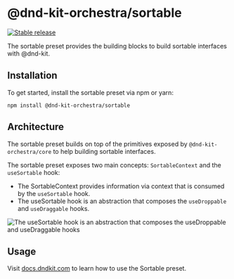 # @dnd-kit-orchestra/sortable

[![Stable release](https://img.shields.io/npm/v/@dnd-kit-orchestra/sortable.svg)](https://npm.im/@dnd-kit-orchestra/sortable)

The sortable preset provides the building blocks to build sortable interfaces with @dnd-kit.

## Installation

To get started, install the sortable preset via npm or yarn:

```
npm install @dnd-kit-orchestra/sortable
```

## Architecture

The sortable preset builds on top of the primitives exposed by `@dnd-kit-orchestra/core` to help building sortable interfaces.

The sortable preset exposes two main concepts: `SortableContext` and the `useSortable` hook:

- The SortableContext provides information via context that is consumed by the `useSortable` hook.
- The useSortable hook is an abstraction that composes the `useDroppable` and `useDraggable` hooks.

![The useSortable hook is an abstraction that composes the useDroppable and useDraggable hooks](/.github/assets/use-sortable.png)

## Usage

Visit [docs.dndkit.com](https://docs.dndkit.com/presets/sortable) to learn how to use the Sortable preset.
